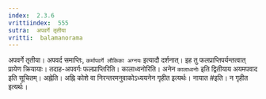 ```yaml
---
index:  2.3.6
vrittiindex:  555
sutra:  अपवर्गे तृतीया
vritti:  balamanorama 
---
```


अपवर्गे तृतीया। अपवर्द समाप्तिः, `कर्मापवर्गे लौकिका अग्नयः` इत्यादौ दर्शनात्। इह तु फलप्राप्तिपर्यन्तत्वात् प्रायेण क्रियायाः। तदाह-अपवर्गः फलप्राप्तिरिति। कालाध्वनोरिति। अनेन `कालाध्वनोः` इति द्वितीयाय अयमपवाद इति सूचितम्। अह्नेति। अह्नि कोशे वा निरन्तरमनुवाकोऽध्ययनेन गृहीत इत्यर्थः। नायात #इति। न गृहीत इत्यर्थः।

